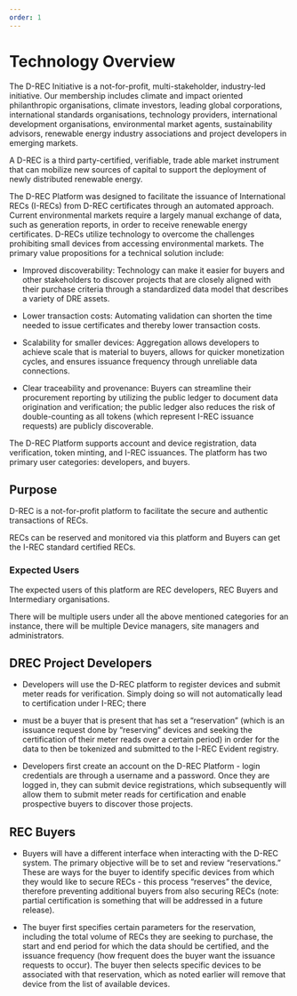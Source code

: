 ```yaml
---
order: 1
---
```


# Technology Overview

The D-REC Initiative is a not-for-profit, multi-stakeholder, industry-led initiative. Our membership includes climate and impact oriented philanthropic organisations, climate investors, leading global corporations, international standards organisations, technology providers, international development organisations, environmental market agents, sustainability advisors, renewable energy industry associations and project developers in emerging markets.

A D-REC is a third party-certified, verifiable, trade able market instrument that can mobilize new sources of capital to support the deployment of newly distributed renewable energy.

The D-REC Platform was designed to facilitate the issuance of International RECs (I-RECs) from D-REC certificates through an automated approach. Current environmental markets require a largely manual exchange of data, such as generation reports, in order to receive renewable energy certificates. D-RECs utilize technology to overcome the challenges prohibiting small devices from accessing environmental markets. The primary value propositions for a technical solution include:

- Improved discoverability: Technology can make it easier for buyers and other stakeholders to discover projects that are closely aligned with their purchase criteria
  through a standardized data model that describes a variety of DRE assets.

- Lower transaction costs: Automating validation can shorten the time needed to issue certificates and thereby lower transaction costs.

- Scalability for smaller devices: Aggregation allows developers to achieve scale that is material to buyers, allows for quicker monetization cycles, and ensures issuance frequency through unreliable data connections.

- Clear traceability and provenance: Buyers can streamline their procurement reporting by utilizing the public ledger to document data origination and verification; the public ledger also reduces the risk of double-counting as all tokens (which represent I-REC issuance requests) are publicly discoverable.

The D-REC Platform supports account and device registration, data verification, token
minting, and I-REC issuances. The platform has two primary user categories: developers, and buyers.

## Purpose

D-REC is a not-for-profit platform to facilitate the secure and authentic transactions of RECs.

RECs can be reserved and monitored via this platform and Buyers can get the I-REC standard certified RECs.

### Expected Users

The expected users of this platform are REC developers, REC Buyers and Intermediary organisations.

There will be multiple users under all the above mentioned categories for an instance, there will be multiple Device managers, site managers and administrators.

## DREC Project Developers

- Developers will use the D-REC platform to register devices and submit meter reads for verification. Simply doing so will not automatically lead to certification under I-REC; there

- must be a buyer that is present that has set a “reservation” (which is an issuance request done by “reserving” devices and seeking the certification of their meter reads over a certain period) in order for the data to then be tokenized and submitted to the I-REC Evident registry.

- Developers first create an account on the D-REC Platform - login credentials are through a username and a password. Once they are logged in, they can submit device registrations, which subsequently will allow them to submit meter reads for certification and enable prospective buyers to discover those projects.

## REC Buyers

- Buyers will have a different interface when interacting with the D-REC system. The primary objective will be to set and review “reservations.” These are ways for the buyer to identify specific devices from which they would like to secure RECs - this process “reserves” the device, therefore preventing additional buyers from also securing RECs (note: partial certification is something that will be addressed in a future release).

- The buyer first specifies certain parameters for the reservation, including the total volume of RECs they are seeking to purchase, the start and end period for which the data should be certified, and the issuance frequency (how frequent does the buyer want the issuance requests to occur). The buyer then selects specific devices to be associated with that reservation, which as noted earlier will remove that device from the list of available devices.
